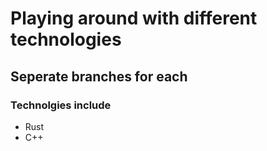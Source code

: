 # Playing around with different technologies
## Seperate branches for each
### Technolgies include
* Rust
* C++

